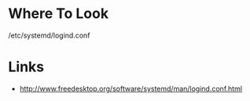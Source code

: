 Where To Look
=============

/etc/systemd/logind.conf

Links
=====

* http://www.freedesktop.org/software/systemd/man/logind.conf.html
